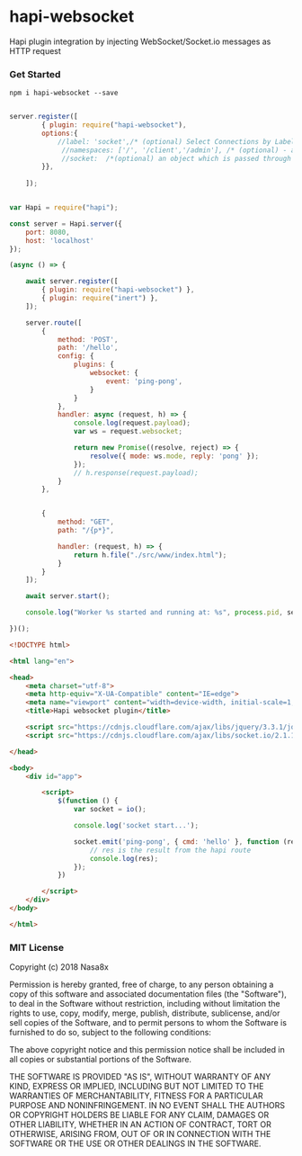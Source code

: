 hapi-websocket
===============

Hapi plugin integration by injecting WebSocket/Socket.io messages as HTTP request

### Get Started

```
npm i hapi-websocket --save
```

```js

server.register([
        { plugin: require("hapi-websocket"), 
        options:{
            //label: 'socket',/* (optional) Select Connections by Label */
             //namespaces: ['/', '/client','/admin'], /* (optional) - an array of strings representing namespaces. Namespaces must always begin with a slash '/' (e.g. '/mynamespace'. The default '/' namespace is always available irrespective if explicitly specified, and will be the only namespace available to routes if this option is not set upon plugin initialization. */
             //socket:  /*(optional) an object which is passed through to socket.io*/
        }},
       
    ]);

```

```js

var Hapi = require("hapi");

const server = Hapi.server({
    port: 8080,
    host: 'localhost'
});

(async () => {

    await server.register([
        { plugin: require("hapi-websocket") },
        { plugin: require("inert") },
    ]);

    server.route([
        {
            method: 'POST',
            path: '/hello',
            config: {
                plugins: {
                    websocket: {
                        event: 'ping-pong',
                    }
                }
            },
            handler: async (request, h) => {
                console.log(request.payload);
                var ws = request.websocket;                

                return new Promise((resolve, reject) => {
                    resolve({ mode: ws.mode, reply: 'pong' });
                });
                // h.response(request.payload);
            }
        },


        {
            method: "GET",
            path: "/{p*}",

            handler: (request, h) => {
                return h.file("./src/www/index.html");
            }
        }
    ]);

    await server.start();

    console.log("Worker %s started and running at: %s", process.pid, server.info.uri);

})();

```

```html
<!DOCTYPE html>

<html lang="en">

<head>
    <meta charset="utf-8">
    <meta http-equiv="X-UA-Compatible" content="IE=edge">
    <meta name="viewport" content="width=device-width, initial-scale=1, shrink-to-fit=no">
    <title>Hapi websocket plugin</title>

    <script src="https://cdnjs.cloudflare.com/ajax/libs/jquery/3.3.1/jquery.min.js"></script>
    <script src="https://cdnjs.cloudflare.com/ajax/libs/socket.io/2.1.1/socket.io.js"></script>

</head>

<body>
    <div id="app">

        <script>
            $(function () {
                var socket = io();

                console.log('socket start...');

                socket.emit('ping-pong', { cmd: 'hello' }, function (res) {
                    // res is the result from the hapi route
                    console.log(res);
                });
            })

        </script>
    </div>
</body>

</html>
```


### MIT License

Copyright (c) 2018 Nasa8x

Permission is hereby granted, free of charge, to any person obtaining a copy
of this software and associated documentation files (the "Software"), to deal
in the Software without restriction, including without limitation the rights
to use, copy, modify, merge, publish, distribute, sublicense, and/or sell
copies of the Software, and to permit persons to whom the Software is
furnished to do so, subject to the following conditions:

The above copyright notice and this permission notice shall be included in all
copies or substantial portions of the Software.

THE SOFTWARE IS PROVIDED "AS IS", WITHOUT WARRANTY OF ANY KIND, EXPRESS OR
IMPLIED, INCLUDING BUT NOT LIMITED TO THE WARRANTIES OF MERCHANTABILITY,
FITNESS FOR A PARTICULAR PURPOSE AND NONINFRINGEMENT. IN NO EVENT SHALL THE
AUTHORS OR COPYRIGHT HOLDERS BE LIABLE FOR ANY CLAIM, DAMAGES OR OTHER
LIABILITY, WHETHER IN AN ACTION OF CONTRACT, TORT OR OTHERWISE, ARISING FROM,
OUT OF OR IN CONNECTION WITH THE SOFTWARE OR THE USE OR OTHER DEALINGS IN THE
SOFTWARE.